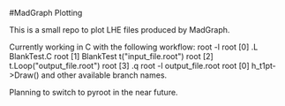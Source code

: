 #MadGraph Plotting

This is a small repo to plot LHE files produced by MadGraph.

Currently working in C with the following workflow:
root -l
root [0] .L BlankTest.C
root [1] BlankTest t("input_file.root")
root [2] t.Loop("output_file.root")
root [3] .q
root -l output_file.root
root [0] h_t1pt->Draw()
and other available branch names.

Planning to switch to pyroot in the near future.
